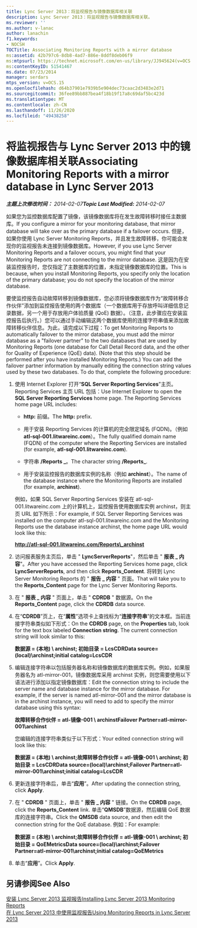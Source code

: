 ```yaml
---
title: Lync Server 2013：将监视报告与镜像数据库相关联
description: Lync Server 2013：将监视报告与镜像数据库相关联。
ms.reviewer: ''
ms.author: v-lanac
author: lanachin
f1.keywords:
- NOCSH
TOCTitle: Associating Monitoring Reports with a mirror database
ms:assetid: 42b797c6-8db8-4ad7-886e-8ddf8deb06f9
ms:mtpsurl: https://technet.microsoft.com/en-us/library/JJ945624(v=OCS.15)
ms:contentKeyID: 51541467
ms.date: 07/23/2014
manager: serdars
mtps_version: v=OCS.15
ms.openlocfilehash: d64b37901e7939b5e904dec73caac2d3483e2d71
ms.sourcegitcommit: 36fee89bb887bea4f18b19f17a8c69daf5bc423d
ms.translationtype: MT
ms.contentlocale: zh-CN
ms.lasthandoff: 11/26/2020
ms.locfileid: "49438258"
---
```

# <a name="associating-monitoring-reports-with-a-mirror-database-in-lync-server-2013"></a><span data-ttu-id="eb58d-103">将监视报告与 Lync Server 2013 中的镜像数据库相关联</span><span class="sxs-lookup"><span data-stu-id="eb58d-103">Associating Monitoring Reports with a mirror database in Lync Server 2013</span></span>

<div data-xmlns="http://www.w3.org/1999/xhtml">

<div class="topic" data-xmlns="http://www.w3.org/1999/xhtml" data-msxsl="urn:schemas-microsoft-com:xslt" data-cs="https://msdn.microsoft.com/">

<div data-asp="https://msdn2.microsoft.com/asp">



</div>

<div id="mainSection">

<div id="mainBody"><span data-ttu-id="eb58d-104">

<span> </span></span><span class="sxs-lookup"><span data-stu-id="eb58d-104">

<span> </span></span></span>

<span data-ttu-id="eb58d-105">_**主题上次修改时间：** 2014-02-07_</span><span class="sxs-lookup"><span data-stu-id="eb58d-105">_**Topic Last Modified:** 2014-02-07_</span></span>

<span data-ttu-id="eb58d-106">如果您为监控数据库配置了镜像，该镜像数据库将在发生故障转移时接任主数据库。</span><span class="sxs-lookup"><span data-stu-id="eb58d-106">If you configure a mirror for your monitoring database, that mirror database will take over as the primary database if a failover occurs.</span></span> <span data-ttu-id="eb58d-107">但是，如果你使用 Lync Server Monitoring Reports，并且发生故障转移，你可能会发现你的监视报告未连接到镜像数据库。</span><span class="sxs-lookup"><span data-stu-id="eb58d-107">However, if you use Lync Server Monitoring Reports and a failover occurs, you might find that your Monitoring Reports are not connecting to the mirror database.</span></span> <span data-ttu-id="eb58d-108">这是因为在安装监控报告时，您仅指定了主数据库的位置，未指定镜像数据库的位置。</span><span class="sxs-lookup"><span data-stu-id="eb58d-108">This is because, when you install Monitoring Reports, you specify only the location of the primary database; you do not specify the location of the mirror database.</span></span>

<span data-ttu-id="eb58d-p102">要使监控报告自动故障转移到镜像数据库，您必须将镜像数据库作为“故障转移合作伙伴”添加到监控报告使用的两个数据库（一个数据库用于存放呼叫详细信息记录数据，另一个用于存放用户体验质量 (QoE) 数据）。（注意，此步骤应在安装监控报告后执行。）您可以通过手动编辑这两个数据库使用的连接字符串值来添加故障转移伙伴信息。为此，请完成以下过程：</span><span class="sxs-lookup"><span data-stu-id="eb58d-p102">To get Monitoring Reports to automatically failover to the mirror database, you must add the mirror database as a "failover partner" to the two databases that are used by Monitoring Reports (one database for Call Detail Record data, and the other for Quality of Experience (QoE) data). (Note that this step should be performed after you have installed Monitoring Reports.) You can add the failover partner information by manually editing the connection string values used by these two databases. To do that, complete the following procedure:</span></span>

1.  <span data-ttu-id="eb58d-p103">使用 Internet Explorer 打开“**SQL Server Reporting Services**”主页。Reporting Services 主页 URL 包括：</span><span class="sxs-lookup"><span data-stu-id="eb58d-p103">Use Internet Explorer to open the **SQL Server Reporting Services** home page. The Reporting Services home page URL includes:</span></span>
    
      - <span data-ttu-id="eb58d-114">**http:** 前缀。</span><span class="sxs-lookup"><span data-stu-id="eb58d-114">The **http:** prefix.</span></span>
    
      - <span data-ttu-id="eb58d-115">用于安装 Reporting Services 的计算机的完全限定域名 (FQDN)。（例如 **atl-sql-001.litwareinc.com**）。</span><span class="sxs-lookup"><span data-stu-id="eb58d-115">The fully qualified domain name (FQDN) of the computer where the Reporting Services are installed (for example, **atl-sql-001.litwareinc.com**).</span></span>
    
      - <span data-ttu-id="eb58d-116">字符串 **/Reports \_**。</span><span class="sxs-lookup"><span data-stu-id="eb58d-116">The character string **/Reports\_**.</span></span>
    
      - <span data-ttu-id="eb58d-117">用于安装监控报告的数据库实例的名称（例如 **archinst**）。</span><span class="sxs-lookup"><span data-stu-id="eb58d-117">The name of the database instance where the Monitoring Reports are installed (for example, **archinst**).</span></span>
    
    <span data-ttu-id="eb58d-118">例如，如果 SQL Server Reporting Services 安装在 atl-sql-001.litwareinc.com 上的计算机上，监控报告使用数据库实例 archinst，则主页 URL 如下所示：</span><span class="sxs-lookup"><span data-stu-id="eb58d-118">For example, if SQL Server Reporting Services was installed on the computer atl-sql-001.litwareinc.com and the Monitoring Reports use the database instance archinst, the home page URL would look like this:</span></span>
    
    **http://atl-sql-001.litwareinc.com/Reports\_archinst**

2.  <span data-ttu-id="eb58d-119">访问报表服务主页后，单击 " **LyncServerReports**"，然后单击 " **报表 \_ 内容**"。</span><span class="sxs-lookup"><span data-stu-id="eb58d-119">After you have accessed the Reporting Services home page, click **LyncServerReports**, and then click **Reports\_Content**.</span></span> <span data-ttu-id="eb58d-120">将转到 Lync Server Monitoring Reports 的 " **报告 \_ 内容** " 页面。</span><span class="sxs-lookup"><span data-stu-id="eb58d-120">That will take you to the **Reports\_Content** page for the Lync Server Monitoring Reports.</span></span>

3.  <span data-ttu-id="eb58d-121">在 " **报表 \_ 内容** " 页面上，单击 " **CDRDB** " 数据源。</span><span class="sxs-lookup"><span data-stu-id="eb58d-121">On the **Reports\_Content** page, click the **CDRDB** data source.</span></span>

4.  <span data-ttu-id="eb58d-p105">在“**CDRDB**”页上，在“**属性**”选项卡上查找标为“**连接字符串**”的文本框。当前连接字符串类似如下形式：</span><span class="sxs-lookup"><span data-stu-id="eb58d-p105">On the **CDRDB** page, on the **Properties** tab, look for the text box labeled **Connection string**. The current connection string will look similar to this:</span></span>
    
    <span data-ttu-id="eb58d-124">**数据源 = (本地) \\ archinst; 初始目录 = LcsCDR**</span><span class="sxs-lookup"><span data-stu-id="eb58d-124">**Data source=(local)\\archinst;initial catalog=LcsCDR**</span></span>

5.  <span data-ttu-id="eb58d-p106">编辑连接字符串以包括服务器名称和镜像数据库的数据库实例。例如，如果服务器名为 atl-mirror-001，镜像数据库采用 archinst 实例，则您需要使用以下语法进行添加以指定镜像数据库：</span><span class="sxs-lookup"><span data-stu-id="eb58d-p106">Edit the connection string to include the server name and database instance for the mirror database. For example, if the server is named atl-mirror-001 and the mirror database is in the archinst instance, you will need to add to specify the mirror database using this syntax:</span></span>
    
    <span data-ttu-id="eb58d-127">**故障转移合作伙伴 = atl-镜像-001 \\ archinst**</span><span class="sxs-lookup"><span data-stu-id="eb58d-127">**Failover Partner=atl-mirror-001\\archinst**</span></span>
    
    <span data-ttu-id="eb58d-128">您编辑的连接字符串类似于以下形式：</span><span class="sxs-lookup"><span data-stu-id="eb58d-128">Your edited connection string will look like this:</span></span>
    
    <span data-ttu-id="eb58d-129">**数据源 = (本地) \\ archinst;故障转移合作伙伴 = atl-镜像-001 \\ archinst; 初始目录 = LcsCDR**</span><span class="sxs-lookup"><span data-stu-id="eb58d-129">**Data source=(local)\\archinst;Failover Partner=atl-mirror-001\\archinst;initial catalog=LcsCDR**</span></span>

6.  <span data-ttu-id="eb58d-130">更新连接字符串后，单击“**应用**”。</span><span class="sxs-lookup"><span data-stu-id="eb58d-130">After updating the connection string, click **Apply**.</span></span>

7.  <span data-ttu-id="eb58d-131">在 " **CDRDB** " 页面上，单击 " **报告 \_ 内容** " 链接。</span><span class="sxs-lookup"><span data-stu-id="eb58d-131">On the **CDRDB** page, click the **Reports\_Content** link.</span></span> <span data-ttu-id="eb58d-132">单击“**QMSDB**”数据源，然后编辑 QoE 数据库的连接字符串。</span><span class="sxs-lookup"><span data-stu-id="eb58d-132">Click the **QMSDB** data source, and then edit the connection string for the QoE database.</span></span> <span data-ttu-id="eb58d-133">例如：</span><span class="sxs-lookup"><span data-stu-id="eb58d-133">For example:</span></span>
    
    <span data-ttu-id="eb58d-134">**数据源 = (本地) \\ archinst;故障转移合作伙伴 = atl-镜像-001 \\ archinst; 初始目录 = QoEMetrics**</span><span class="sxs-lookup"><span data-stu-id="eb58d-134">**Data source=(local)\\archinst;Failover Partner=atl-mirror-001\\archinst;initial catalog=QoEMetrics**</span></span>

8.  <span data-ttu-id="eb58d-135">单击“**应用**”。</span><span class="sxs-lookup"><span data-stu-id="eb58d-135">Click **Apply**.</span></span>

<div>

## <a name="see-also"></a><span data-ttu-id="eb58d-136">另请参阅</span><span class="sxs-lookup"><span data-stu-id="eb58d-136">See Also</span></span>


[<span data-ttu-id="eb58d-137">安装 Lync Server 2013 监视报告</span><span class="sxs-lookup"><span data-stu-id="eb58d-137">Installing Lync Server 2013 Monitoring Reports</span></span>](lync-server-2013-installing-lync-server-2013-monitoring-reports.md)  
[<span data-ttu-id="eb58d-138">在 Lync Server 2013 中使用监视报告</span><span class="sxs-lookup"><span data-stu-id="eb58d-138">Using Monitoring Reports in Lync Server 2013</span></span>](lync-server-2013-using-monitoring-reports.md)  
  

<span data-ttu-id="eb58d-139"></div>

</div>

<span> </span>

</div>

</div>

</span><span class="sxs-lookup"><span data-stu-id="eb58d-139"></div>

</div>

<span> </span>

</div>

</div>

</span></span></div>


